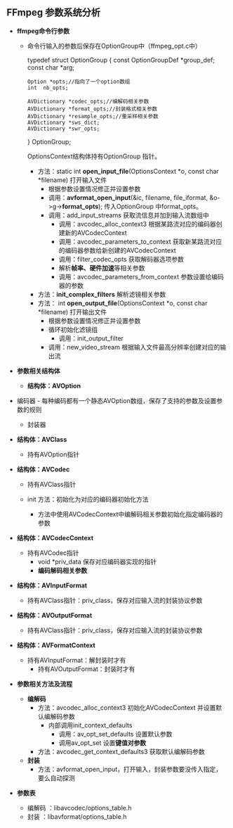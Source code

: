 ## FFmpeg 参数系统分析

- **ffmpeg命令行参数**

  - 命令行输入的参数后保存在OptionGroup中（ffmpeg_opt.c中）

    typedef struct OptionGroup {
        const OptionGroupDef *group_def;
        const char *arg;

        Option *opts;//指向了一个option数组
        int  nb_opts;
        
        AVDictionary *codec_opts;//编解码相关参数
        AVDictionary *format_opts;//封装格式相关参数
        AVDictionary *resample_opts;//重采样相关参数
        AVDictionary *sws_dict;
        AVDictionary *swr_opts;
    } OptionGroup;

    OptionsContext结构体持有OptionGroup 指针。

    - 方法：static int **open_input_file**(OptionsContext *o, const char *filename) 打开输入文件
      - 根据参数设置情况修正并设置参数
      - 调用：**avformat_open_input**(&ic, filename, file_iformat, &o->g->**format_opts**); 传入OptionGroup 中format_opts。
      - 调用：add_input_streams 获取流信息并加到输入流数组中
        - 调用：avcodec_alloc_context3 根据某路流对应的编码器创建新的AVCodecContext
        - 调用：avcodec_parameters_to_context 获取新某路流对应的编码器参数给新创建的AVCodecContext
        - 调用：filter_codec_opts 获取解码器选项参数
        - 解析**帧率、硬件加速**等相关参数
        - 调用：avcodec_parameters_from_context 参数设置给编码器的参数
    - 方法：**init_complex_filters** 解析滤镜相关参数
    - 方法： int **open_output_file**(OptionsContext *o, const char *filename) 打开输出文件
      - 根据参数设置情况修正并设置参数
      - 循环初始化滤镜组
        - 调用：init_output_filter
      - 调用：new_video_stream 根据输入文件最高分辨率创建对应的输出流

- **参数相关结构体**

  - **结构体：AVOption**
- 编码器
      - 每种编码都有一个静态AVOption数组，保存了支持的参数及设置参数的规则
  
    - 封装器
  
- **结构体：AVClass**
  
  - 持有AVOption指针
  
- **结构体：AVCodec**
  
  - 持有AVClass指针
  
  - init 方法：初始化为对应的编码器初始化方法
      - 方法中使用AVCodecContext中编解码相关参数初始化指定编码器的参数
  
- **结构体：AVCodecContext**
  
  - 持有AVCodec指针
    - void *priv_data 保存对应编码器实现的指针
    - **编码解码相关参数**
  
- **结构体：AVInputFormat**
  
  - 持有AVClass指针：priv_class，保存对应输入流的封装协议参数
  
- **结构体：AVOutputFormat**
  
  - 持有AVClass指针：priv_class，保存对应输入流的封装协议参数
  
- **结构体：AVFormatContext**
  
  - 持有AVInputFormat：解封装时才有
    - 持有AVOutputFormat：封装时才有
  
- **参数相关方法及流程**

  - **编解码**
    - 方法：avcodec_alloc_context3 初始化AVCodecContext 并设置默认编解码参数
      - 内部调用init_context_defaults
        - 调用：av_opt_set_defaults  设置默认参数
        - 调用av_opt_set 设置**键值对参数**
    - 方法：avcodec_get_context_defaults3 获取默认编解码参数
  - **封装**
    - 方法：avformat_open_input，打开输入，封装参数要没传入指定，要么自动探测
  
- **参数表**

  - 编解码 ：libavcodec/options_table.h
  - 封装 ：libavformat/options_table.h


